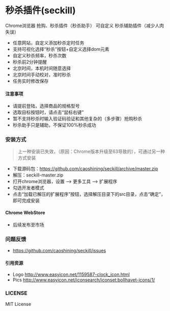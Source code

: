 # 秒杀插件(seckill)

Chrome浏览器 抢购、秒杀插件（秒杀助手） 可自定义 秒杀辅助插件（减少人肉失误）

* 任意网站，自定义添加秒杀定时任务
* 支持可视化选择“秒杀”按钮+自定义选择dom元素
* 自定义秒杀频率，秒杀次数
* 秒杀前2分钟提醒
* 北京时间，本机时间随意选择
* 北京时间手动校对，准时秒杀
* 任务实时修改保存

#### 注意事项
* 请提前登陆，选择商品的规格型号
* 选取目标按钮时，请点击“鼠标右键”
* 暂不支持秒杀时输入验证码验证和其他复杂的（多步骤）抢购秒杀
* 秒杀助手只是辅助，不保证100%秒杀成功


### 安装方式
> 上一种安装已失效，（原因：Chrome版本升级至63导致的），可通过另一种方式安装
* 下载源码包：https://github.com/caoshining/seckill/archive/master.zip
*  解压：seckill-master.zip
*  打开chrome浏览器，设置 --> 更多工具 --> 扩展程序
*  勾选开发者模式
*  点击“加载已解压的扩展程序”按钮，选择解压目录下的src目录，点击“确定”，即可完成安装


#### Chrome WebStore

* 后续发布至市场

### 问题反馈

* https://github.com/caoshining/seckill/issues

#### 引用资源

- Logo	http://www.easyicon.net/1159587-clock_icon.html
- Pics  http://www.easyicon.net/iconsearch/iconset:bollhavet-icons/1/



### LICENSE
MIT License
